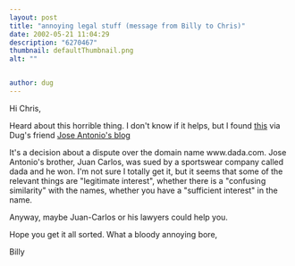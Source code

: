 ```yaml
---
layout: post
title: "annoying legal stuff (message from Billy to Chris)"
date: 2002-05-21 11:04:29
description: "6270467"
thumbnail: defaultThumbnail.png
alt: ""


author: dug
---
```


<p>Hi Chris,</p>

<p>Heard about this horrible thing. I don't know if it helps, but I found <a href="http://www.esqwire.com/dada.shtml">this</a> via Dug's friend <a href="http://blogs.pumpernickle.net/jasr/">Jose Antonio's blog</a></p>

<p>It's a decision about a dispute over the domain name www.dada.com. Jose Antonio's brother, Juan Carlos, was sued by a sportswear company called dada and he won. I'm not sure I totally get it, but it seems that some of the relevant things are "legitimate interest", whether there is a "confusing similarity" with the names, whether you have a "sufficient interest" in the name.</p>

<p>Anyway, maybe Juan-Carlos or his lawyers could help you.</p>

<p>Hope you get it all sorted. What a bloody annoying bore,</p>

<p>Billy</p>
